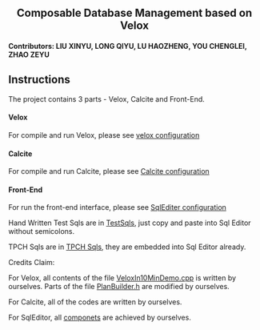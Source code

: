<h2 align='center'>Composable Database Management based on Velox</h2>
<h4>Contributors: LIU XINYU, LONG QIYU, LU HAOZHENG, YOU CHENGLEI, ZHAO ZEYU</h4>

## Instructions
The project contains 3 parts - Velox, Calcite and Front-End.

#### Velox

For compile and run Velox, please see [velox configuration](https://github.com/dbmsProjectTeam/ComposableDBMS_Velox/tree/dev)

#### Calcite

For compile and run Calcite, please see [Calcite configuration](https://github.com/dbmsProjectTeam/ComposableDBMS_Calcite)

#### Front-End

For run the front-end interface, please see [SqlEditer configuration](https://github.com/dbmsProjectTeam/SqlEditor)


Hand Written Test Sqls are in [TestSqls](./TestSqls/test.sql), just copy and paste into Sql Editor without semicolons.

TPCH Sqls are in [TPCH Sqls](https://github.com/dbmsProjectTeam/ComposableDBMS_Calcite/tree/main/data/queries), they are embedded into Sql Editor already.

Credits Claim:

For Velox, all contents of the file [VeloxIn10MinDemo.cpp](https://github.com/dbmsProjectTeam/ComposableDBMS_Velox/blob/dev/velox/exec/tests/VeloxIn10MinDemo.cpp) is written by ourselves. Parts of the file [PlanBuilder.h](https://github.com/dbmsProjectTeam/ComposableDBMS_Velox/blob/dev/velox/exec/tests/utils/PlanBuilder.h) are modified by ourselves.

For Calcite, all of the codes are written by ourselves.

For SqlEditor, all [componets](https://github.com/dbmsProjectTeam/SqlEditor/tree/main/src/components) are achieved by ourselves.
